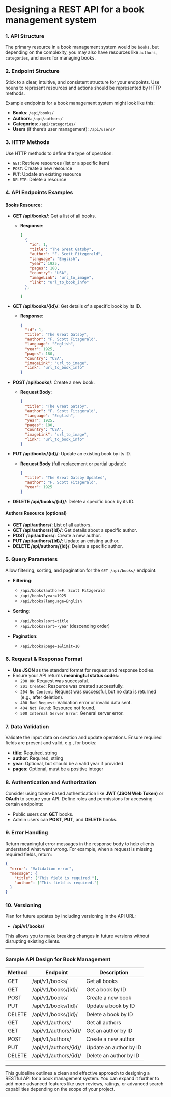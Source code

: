 # Designing a REST API for a book management system

### **1. API Structure**
The primary resource in a book management system would be `books`, but depending on the complexity, you may also have resources like `authors`, `categories`, and `users` for managing books.

### **2. Endpoint Structure**
Stick to a clear, intuitive, and consistent structure for your endpoints. Use nouns to represent resources and actions should be represented by HTTP methods.

Example endpoints for a book management system might look like this:

- **Books**: `/api/books/`
- **Authors**: `/api/authors/`
- **Categories**: `/api/categories/`
- **Users** (if there’s user management): `/api/users/`

### **3. HTTP Methods**
Use HTTP methods to define the type of operation:

- `GET`: Retrieve resources (list or a specific item)
- `POST`: Create a new resource
- `PUT`: Update an existing resource
- `DELETE`: Delete a resource

### **4. API Endpoints Examples**

#### **Books Resource:**
- **GET /api/books/**: Get a list of all books.
  - **Response**:
    ```json
    [
      {
        "id": 1,
        "title": "The Great Gatsby",
        "author": "F. Scott Fitzgerald",
        "language": "English",
        "year": 1925,
        "pages": 180,
        "country": "USA",
        "imageLink": "url_to_image",
        "link": "url_to_book_info"
      },

    ]
    ```

- **GET /api/books/{id}/**: Get details of a specific book by its ID.
  - **Response**:
    ```json
    {
      "id": 1,
      "title": "The Great Gatsby",
      "author": "F. Scott Fitzgerald",
      "language": "English",
      "year": 1925,
      "pages": 180,
      "country": "USA",
      "imageLink": "url_to_image",
      "link": "url_to_book_info"
    }
    ```

- **POST /api/books/**: Create a new book.
  - **Request Body**:
    ```json
    {
      "title": "The Great Gatsby",
      "author": "F. Scott Fitzgerald",
      "language": "English",
      "year": 1925,
      "pages": 180,
      "country": "USA",
      "imageLink": "url_to_image",
      "link": "url_to_book_info"
    }
    ```

- **PUT /api/books/{id}/**: Update an existing book by its ID.
  - **Request Body** (full replacement or partial update):
    ```json
    {
      "title": "The Great Gatsby Updated",
      "author": "F. Scott Fitzgerald",
      "year": 1925
    }
    ```

- **DELETE /api/books/{id}/**: Delete a specific book by its ID.

#### **Authors Resource (optional)**
- **GET /api/authors/**: List of all authors.
- **GET /api/authors/{id}/**: Get details about a specific author.
- **POST /api/authors/**: Create a new author.
- **PUT /api/authors/{id}/**: Update an existing author.
- **DELETE /api/authors/{id}/**: Delete a specific author.

### **5. Query Parameters**
Allow filtering, sorting, and pagination for the `GET /api/books/` endpoint:

- **Filtering**:
  - `/api/books?author=F. Scott Fitzgerald`
  - `/api/books?year=1925`
  - `/api/books?language=English`

- **Sorting**:
  - `/api/books?sort=title`
  - `/api/books?sort=-year` (descending order)

- **Pagination**:
  - `/api/books?page=1&limit=10`

### **6. Request & Response Format**
- **Use JSON** as the standard format for request and response bodies.
- Ensure your API returns **meaningful status codes**:
  - `200 OK`: Request was successful.
  - `201 Created`: Resource was created successfully.
  - `204 No Content`: Request was successful, but no data is returned (e.g., after deletion).
  - `400 Bad Request`: Validation error or invalid data sent.
  - `404 Not Found`: Resource not found.
  - `500 Internal Server Error`: General server error.

### **7. Data Validation**
Validate the input data on creation and update operations. Ensure required fields are present and valid, e.g., for books:
- **title**: Required, string
- **author**: Required, string
- **year**: Optional, but should be a valid year if provided
- **pages**: Optional, must be a positive integer

### **8. Authentication and Authorization**
Consider using token-based authentication like **JWT (JSON Web Token)** or **OAuth** to secure your API. Define roles and permissions for accessing certain endpoints:

- Public users can **GET** books.
- Admin users can **POST**, **PUT**, and **DELETE** books.

### **9. Error Handling**
Return meaningful error messages in the response body to help clients understand what went wrong. For example, when a request is missing required fields, return:

```json
{
  "error": "Validation error",
  "message": {
    "title": ["This field is required."],
    "author": ["This field is required."]
  }
}
```

### **10. Versioning**
Plan for future updates by including versioning in the API URL:

- **/api/v1/books/**

This allows you to make breaking changes in future versions without disrupting existing clients.

---

### **Sample API Design for Book Management**
| Method | Endpoint                   | Description               |
|--------|----------------------------|---------------------------|
| GET    | /api/v1/books/              | Get all books             |
| GET    | /api/v1/books/{id}/         | Get a book by ID          |
| POST   | /api/v1/books/              | Create a new book         |
| PUT    | /api/v1/books/{id}/         | Update a book by ID       |
| DELETE | /api/v1/books/{id}/         | Delete a book by ID       |
| GET    | /api/v1/authors/            | Get all authors           |
| GET    | /api/v1/authors/{id}/       | Get an author by ID       |
| POST   | /api/v1/authors/            | Create a new author       |
| PUT    | /api/v1/authors/{id}/       | Update an author by ID    |
| DELETE | /api/v1/authors/{id}/       | Delete an author by ID    |

---

This guideline outlines a clean and effective approach to designing a RESTful API for a book management system. You can expand it further to add more advanced features like user reviews, ratings, or advanced search capabilities depending on the scope of your project.
